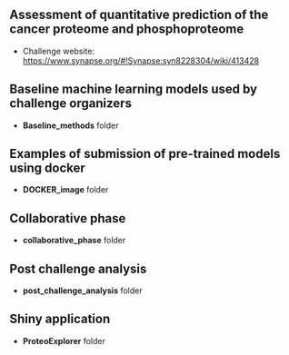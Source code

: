 ## Assessment of quantitative prediction of the cancer proteome and phosphoproteome

 * Challenge website: https://www.synapse.org/#!Synapse:syn8228304/wiki/413428

## Baseline machine learning models used by challenge organizers

 * **Baseline_methods** folder

## Examples of submission of pre-trained models using docker

 * **DOCKER_image** folder

## Collaborative phase
 
 * **collaborative_phase** folder 

## Post challenge analysis

 * **post_challenge_analysis** folder 


## Shiny application

 * **ProteoExplorer** folder 
